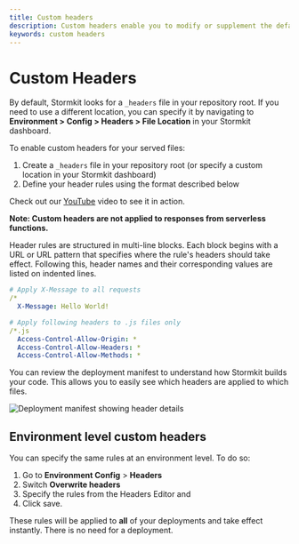 ```yaml
---
title: Custom headers
description: Custom headers enable you to modify or supplement the default HTTP headers provided by Stormkit when a client requests your site.
keywords: custom headers
---
```


# Custom Headers

By default, Stormkit looks for a `_headers` file in your repository root. If you need to use a different location, you can specify it by navigating to **Environment > Config > Headers > File Location** in your Stormkit dashboard.

To enable custom headers for your served files:

1. Create a `_headers` file in your repository root (or specify a custom location in your Stormkit dashboard)
2. Define your header rules using the format described below

Check out our [YouTube](https://www.youtube.com/watch?v=0-JE_MoXP68) video to see it in action.

**Note: Custom headers are not applied to responses from serverless functions.**

Header rules are structured in multi-line blocks. Each block begins with a URL or URL pattern that specifies where the rule's headers should take effect. Following this, header names and their corresponding values are listed on indented lines.

```yaml
# Apply X-Message to all requests
/*
  X-Message: Hello World!

# Apply following headers to .js files only
/*.js
  Access-Control-Allow-Origin: *
  Access-Control-Allow-Headers: *
  Access-Control-Allow-Methods: *
```

You can review the deployment manifest to understand how Stormkit builds your code. This allows you to easily see which headers are applied to which files.

<div class="img-wrapper">
    <img src="/assets/blog/manifest.gif" alt="Deployment manifest showing header details" />
</div>

## Environment level custom headers

You can specify the same rules at an environment level. To do so:

1. Go to **Environment Config** > **Headers**
1. Switch **Overwrite headers**
1. Specify the rules from the Headers Editor and
1. Click save.

These rules will be applied to **all** of your deployments and take effect instantly. There is no need for a deployment.
